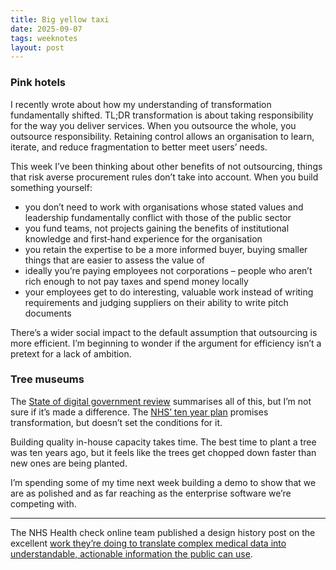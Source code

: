 ```yaml
---
title: Big yellow taxi
date: 2025-09-07
tags: weeknotes
layout: post
---
```


### Pink hotels

I recently wrote about how my understanding of transformation fundamentally shifted. TL;DR transformation is about taking responsibility for the way you deliver services. When you outsource the whole, you outsource responsibility. Retaining control allows an organisation to learn, iterate, and reduce fragmentation to better meet users’ needs.

This week I’ve been thinking about other benefits of not outsourcing, things that risk averse procurement rules don’t take into account. When you build something yourself:

- you don’t need to work with organisations whose stated values and leadership fundamentally conflict with those of the public sector
- you fund teams, not projects gaining the benefits of institutional knowledge and first‑hand experience for the organisation
- you retain the expertise to be a more informed buyer, buying smaller things that are easier to assess the value of
- ideally you’re paying employees not corporations – people who aren’t rich enough to not pay taxes and spend money locally
- your employees get to do interesting, valuable work instead of writing requirements and judging suppliers on their ability to write pitch documents

There’s a wider social impact to the default assumption that outsourcing is more efficient. I’m beginning to wonder if the argument for efficiency isn’t a pretext for a lack of ambition.

### Tree museums

The [State of digital government review](https://www.gov.uk/government/publications/state-of-digital-government-review/state-of-digital-government-review) summarises all of this, but I’m not sure if it’s made a difference. The [NHS’ ten year plan](https://www.gov.uk/government/publications/10-year-health-plan-for-england-fit-for-the-future/fit-for-the-future-10-year-health-plan-for-england-executive-summary) promises transformation, but doesn’t set the conditions for it.

Building quality in-house capacity takes time. The best time to plant a tree was ten years ago, but it feels like the trees get chopped down faster than new ones are being planted.

I’m spending some of my time next week building a demo to show that we are as polished and as far reaching as the enterprise software we’re competing with.

---

The NHS Health check online team published a design history post on the excellent [work they’re doing to translate complex medical data into understandable, actionable information the public can use](https://design-history.prevention-services.nhs.uk/nhs-health-check-online/2025/09/cholesterol-results/).
